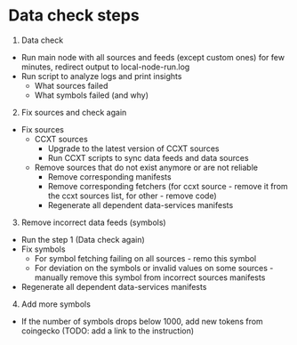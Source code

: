 # Data check steps

1. Data check

- Run main node with all sources and feeds (except custom ones) for few minutes, redirect output to local-node-run.log
- Run script to analyze logs and print insights
  - What sources failed
  - What symbols failed (and why)

2. Fix sources and check again

- Fix sources
  - CCXT sources
    - Upgrade to the latest version of CCXT sources
    - Run CCXT scripts to sync data feeds and data sources
  - Remove sources that do not exist anymore or are not reliable
    - Remove corresponding manifests
    - Remove corresponding fetchers (for ccxt source - remove it from the ccxt sources list, for other - remove code)
    - Regenerate all dependent data-services manifests

3. Remove incorrect data feeds (symbols)

- Run the step 1 (Data check again)
- Fix symbols
  - For symbol fetching failing on all sources - remo this symbol
  - For deviation on the symbols or invalid values on some sources - manually remove this symbol from incorrect sources manifests
- Regenerate all dependent data-services manifests

4. Add more symbols

- If the number of symbols drops below 1000, add new tokens from coingecko (TODO: add a link to the instruction)
